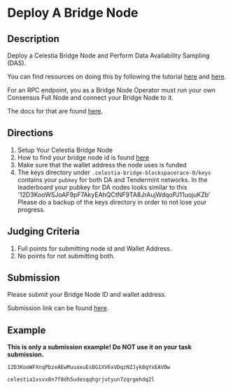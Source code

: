 # Deploy A Bridge Node

## Description

Deploy a Celestia Bridge Node and Perform Data Availability
Sampling (DAS).

You can find resources on doing this by following the
tutorial [here](https://docs.celestia.org/nodes/bridge-node)
and [here](https://docs.celestia.org/developers/node-tutorial#submit-a-pfd-transaction).

For an RPC endpoint, you as a Bridge Node Operator must run your own
Consensus Full Node and connect your Bridge Node to it.

The docs for that are found [here](https://docs.celestia.org/nodes/consensus-full-node).

## Directions

1. Setup Your Celestia Bridge Node
2. How to find your bridge node id is found [here](https://docs.celestia.org/developers/node-api/#post-p2pinfo)
3. Make sure that the wallet address the node uses is funded
4. The keys directory under `.celestia-bridge-blockspacerace-0/keys` contains your `pubkey` for both DA and Tendermint networks. In the leaderboard your pubkey for DA nodes looks similar to this '12D3KooWSJoAF9pF7AkyEAhQCtNF9TA8JrAujWdqoPJ11uojuKZb' 
Please do a backup of the keys directory in order to not lose your progress.


## Judging Criteria

1. Full points for submitting node id and Wallet Address.
2. No points for not submitting both.

## Submission

Please submit your Bridge Node ID and wallet address.

Submission link can be found [here](https://celestia.knack.com/theblockspacerace#testnet-portal).

## Example

**This is only a submission example! Do NOT use it on your task submission.**

`12D3KooWFXnqPbzeAEwMuuaxuEsBG1XV6xVDqzNZJyk8qYxEAVDw`

`celestia1vsvx8n7f8dh5udesqqhgrjutyun7zqrgehdq2l`
